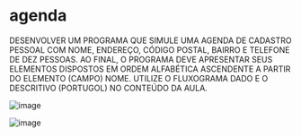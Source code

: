 # agenda
DESENVOLVER UM PROGRAMA QUE SIMULE UMA AGENDA DE CADASTRO PESSOAL COM NOME, ENDEREÇO, CÓDIGO POSTAL, BAIRRO E TELEFONE DE DEZ PESSOAS. AO FINAL, O PROGRAMA DEVE APRESENTAR SEUS ELEMENTOS DISPOSTOS EM ORDEM ALFABÉTICA ASCENDENTE A PARTIR DO ELEMENTO (CAMPO) NOME. UTILIZE O FLUXOGRAMA DADO E  O DESCRITIVO (PORTUGOL) NO CONTEÚDO DA AULA.



![image](https://user-images.githubusercontent.com/103973688/173482307-87d4c0c5-33b5-43fc-9e7f-ac287854fc32.png)


![image](https://user-images.githubusercontent.com/103973688/173482247-b6b986cc-31b0-4889-af1e-51d71e5131c3.png)
